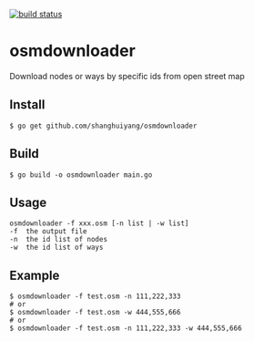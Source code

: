 [![build status](https://travis-ci.org/shanghuiyang/osmdownloader.svg?branch=master)](https://travis-ci.org/shanghuiyang/osmdownloader)

# osmdownloader
Download nodes or ways by specific ids from open street map

## Install
```shell
$ go get github.com/shanghuiyang/osmdownloader
```

## Build
```shell
$ go build -o osmdownloader main.go
```

## Usage
```
osmdownloader -f xxx.osm [-n list | -w list]
-f  the output file
-n  the id list of nodes
-w  the id list of ways
```

## Example
```shell
$ osmdownloader -f test.osm -n 111,222,333
# or
$ osmdownloader -f test.osm -w 444,555,666
# or
$ osmdownloader -f test.osm -n 111,222,333 -w 444,555,666
```

